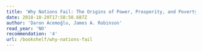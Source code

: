 ```yaml
---
title: 'Why Nations Fail: The Origins of Power, Prosperity, and Poverty'
date: 2018-10-20T17:58:50.687Z
author: 'Daron Acemoğlu, James A. Robinson'
read_year: 'NO'
recommendation: '4'
url: /bookshelf/why-nations-fail
---
```


